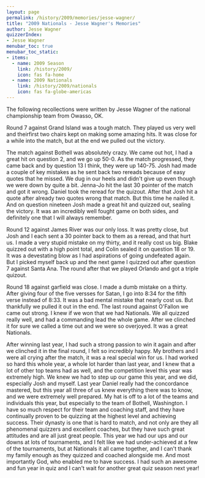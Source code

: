 ```yaml
---
layout: page
permalink: /history/2009/memories/jesse-wagner/
title: "2009 Nationals - Jesse Wagner's Memories"
author: Jesse Wagner
quizzerIndex:
- Jesse Wagner
menubar_toc: true
menubar_toc_static:
- items:
  - name: 2009 Season
    link: /history/2009/
    icon: fas fa-home
  - name: 2009 Nationals
    link: /history/2009/nationals
    icon: fas fa-globe-americas
---
```


The following recollections were written by Jesse Wagner of the national championship team from Owasso, OK.

Round 7 against Grand Island was a tough match. They played us very well and theirfirst two chairs kept on making some amazing hits. It was close for a while into the match, but at the end we pulled out the victory.

The match against Bothell was absolutely crazy. We came out hot, I had a great hit on question 2, and we go up 50-0. As the match progressed, they came back and by question 13 I think, they were up 140-75. Josh had made a couple of key mistakes as he sent back two rereads because of easy quotes that he missed. We dug in our heels and didn't give up even though we were down by quite a bit. Jenna-Jo hit the last 30 pointer of the match and got it wrong. Daniel took the reread for the quizout. After that Josh hit a quote after already two quotes wrong that match. But this time he nailed it. And on question nineteen Josh made a great hit and quizzed out, sealing the victory. It was an incredibly well fought game on both sides, and definitely one that I will always remember.

Round 12 against James River was our only loss. It was pretty close, but Josh and I each sent a 30 pointer back to them as a reread, and that hurt us. I made a very stupid mistake on my thirty, and it really cost us big. Blake quizzed out with a high point total, and Colin sealed it on question 18 or 19. It was a devestating blow as I had aspirations of going undefeated again. But I picked myself back up and the next game I quizzed out after question 7 against Santa Ana. The round after that we played Orlando and got a triple quizout.

Round 18 against garfield was close. I made a dumb mistake on a thirty. After giving four of the five versses for Satan, I go into 8:34 for the fifth verse instead of 8:33. It was a bad mental mistake that nearly cost us. But thankfully we pulled it out in the end. The last round against O'Fallon we came out strong. I knew if we won that we had Nationals. We all quizzed really well, and had a commanding lead the whole game. After we clinched it for sure we called a time out and we were so overjoyed. It was a great Nationals.

After winning last year, I had such a strong passion to win it again and after we clinched it in the final round, I felt so incredibly happy. My brothers and I were all crying after the match, it was a real special win for us. I had worked so hard this whole year, a whole lot harder than last year, and I knew that a lot of other top teams had as well, and the competition level this year was extremely high. We knew we had to step up our game this year, and we did, especially Josh and myself. Last year Daniel really had the concordance mastered, but this year all three of us knew everything there was to know, and we were extremely well prepared. My hat is off to a lot of the teams and individuals this year, but especially to the team of Bothell, Washington. I have so much respect for their team and coaching staff, and they have continually proven to be quizzing at the highest level and achieving success. Their dynasty is one that is hard to match, and not only are they all phenomenal quizzers and excellent coaches, but they have such great attitudes and are all just great people. This year we had our ups and our downs at lots of tournaments, and I felt like we had under-achieved at a few of the tournaments, but at Nationals it all came together, and I can't thank my family enough as they quizzed and coached alongside me. And most importantly God, who enabled me to have success. I had such an awesome and fun year in quiz and I can't wait for another great quiz season next year!